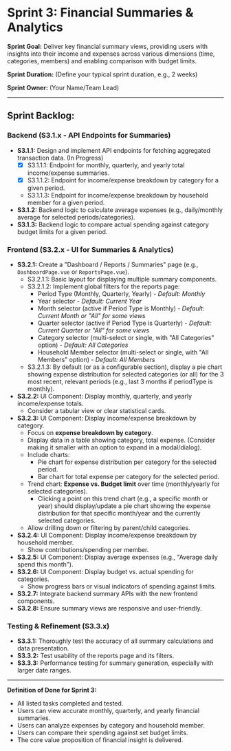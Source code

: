 # Sprint 3: Financial Summaries & Analytics

**Sprint Goal:** Deliver key financial summary views, providing users with insights into their income and expenses across various dimensions (time, categories, members) and enabling comparison with budget limits.

**Sprint Duration:** (Define your typical sprint duration, e.g., 2 weeks)

**Sprint Owner:** (Your Name/Team Lead)

---

## Sprint Backlog:

### Backend (S3.1.x - API Endpoints for Summaries)
- **S3.1.1:** Design and implement API endpoints for fetching aggregated transaction data. (In Progress)
    -   [x] S3.1.1.1: Endpoint for monthly, quarterly, and yearly total income/expense summaries.
    -   [x] S3.1.1.2: Endpoint for income/expense breakdown by category for a given period.
    -   S3.1.1.3: Endpoint for income/expense breakdown by household member for a given period.
- **S3.1.2:** Backend logic to calculate average expenses (e.g., daily/monthly average for selected periods/categories).
- **S3.1.3:** Backend logic to compare actual spending against category budget limits for a given period.

### Frontend (S3.2.x - UI for Summaries & Analytics)
- **S3.2.1:** Create a "Dashboard / Reports / Summaries" page (e.g., `DashboardPage.vue` or `ReportsPage.vue`).
    -   S3.2.1.1: Basic layout for displaying multiple summary components.
    -   S3.2.1.2: Implement global filters for the reports page:
        -   Period Type (Monthly, Quarterly, Yearly) - *Default: Monthly*
        -   Year selector - *Default: Current Year*
        -   Month selector (active if Period Type is Monthly) - *Default: Current Month or "All" for some views*
        -   Quarter selector (active if Period Type is Quarterly) - *Default: Current Quarter or "All" for some views*
        -   Category selector (multi-select or single, with "All Categories" option) - *Default: All Categories*
        -   Household Member selector (multi-select or single, with "All Members" option) - *Default: All Members*
    -   S3.2.1.3: By default (or as a configurable section), display a pie chart showing expense distribution for selected categories (or all) for the 3 most recent, relevant periods (e.g., last 3 months if periodType is monthly).
- **S3.2.2:** UI Component: Display monthly, quarterly, and yearly income/expense totals.
    -   Consider a tabular view or clear statistical cards.
- **S3.2.3:** UI Component: Display income/expense breakdown by category.
    -   Focus on **expense breakdown by category**.
    -   Display data in a table showing category, total expense. (Consider making it smaller with an option to expand in a modal/dialog).
    -   Include charts:
        -   Pie chart for expense distribution per category for the selected period.
        -   Bar chart for total expense per category for the selected period.
    -   Trend chart: **Expense vs. Budget limit** over time (monthly/yearly for selected categories).
        -   Clicking a point on this trend chart (e.g., a specific month or year) should display/update a pie chart showing the expense distribution for that specific month/year and the currently selected categories.
    -   Allow drilling down or filtering by parent/child categories.
- **S3.2.4:** UI Component: Display income/expense breakdown by household member.
    -   Show contributions/spending per member.
- **S3.2.5:** UI Component: Display average expenses (e.g., "Average daily spend this month").
- **S3.2.6:** UI Component: Display budget vs. actual spending for categories.
    -   Show progress bars or visual indicators of spending against limits.
- **S3.2.7:** Integrate backend summary APIs with the new frontend components.
- **S3.2.8:** Ensure summary views are responsive and user-friendly.

### Testing & Refinement (S3.3.x)
- **S3.3.1:** Thoroughly test the accuracy of all summary calculations and data presentation.
- **S3.3.2:** Test usability of the reports page and its filters.
- **S3.3.3:** Performance testing for summary generation, especially with larger date ranges.

---
**Definition of Done for Sprint 3:**
- All listed tasks completed and tested.
- Users can view accurate monthly, quarterly, and yearly financial summaries.
- Users can analyze expenses by category and household member.
- Users can compare their spending against set budget limits.
- The core value proposition of financial insight is delivered.